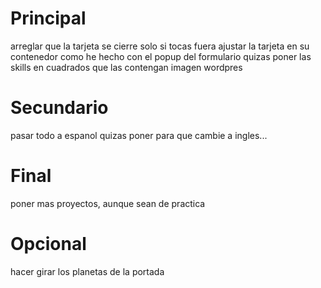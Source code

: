 <!-- Mirar de poner en los botones del menu que sea un <a/> y en el href pasarle el nombre y esto deberia salir en la url -->

# Principal

arreglar que la tarjeta se cierre solo si tocas fuera
ajustar la tarjeta en su contenedor como he hecho con el popup del formulario
quizas poner las skills en cuadrados que las contengan
imagen wordpres

# Secundario

pasar todo a espanol
quizas poner para que cambie a ingles...

# Final

poner mas proyectos, aunque sean de practica

# Opcional

hacer girar los planetas de la portada
